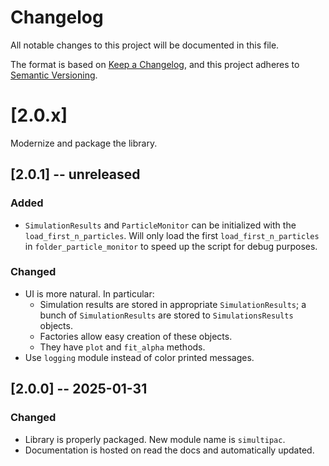 # Changelog

All notable changes to this project will be documented in this file.

The format is based on [Keep a Changelog](https://keepachangelog.com/en/1.1.0/),
and this project adheres to [Semantic Versioning](https://semver.org/spec/v2.0.0.html).

# [2.0.x]

Modernize and package the library.

## [2.0.1] -- unreleased

### Added

- `SimulationResults` and `ParticleMonitor` can be initialized with the `load_first_n_particles`.
  Will only load the first `load_first_n_particles` in `folder_particle_monitor` to speed up the script for debug purposes.

### Changed

- UI is more natural. In particular:
    - Simulation results are stored in appropriate `SimulationResults`; a bunch of `SimulationResults` are stored to `SimulationsResults` objects.
    - Factories allow easy creation of these objects.
    - They have `plot` and `fit_alpha` methods.
- Use `logging` module instead of color printed messages.

## [2.0.0] -- 2025-01-31

### Changed

- Library is properly packaged. New module name is `simultipac`.
- Documentation is hosted on read the docs and automatically updated.

<!-- ## [0.0.0] 1312-01-01 -->
<!---->
<!-- ### Added -->
<!---->
<!-- ### Changed -->
<!---->
<!-- ### Deprecated -->
<!---->
<!-- ### Removed -->
<!---->
<!-- ### Fixed -->
<!---->
<!-- ### Security -->
